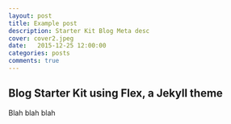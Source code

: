 ```yaml
---
layout: post
title: Example post
description: Starter Kit Blog Meta desc
cover: cover2.jpeg
date:   2015-12-25 12:00:00
categories: posts
comments: true
---
```


## Blog Starter Kit using Flex, a Jekyll theme

Blah blah blah